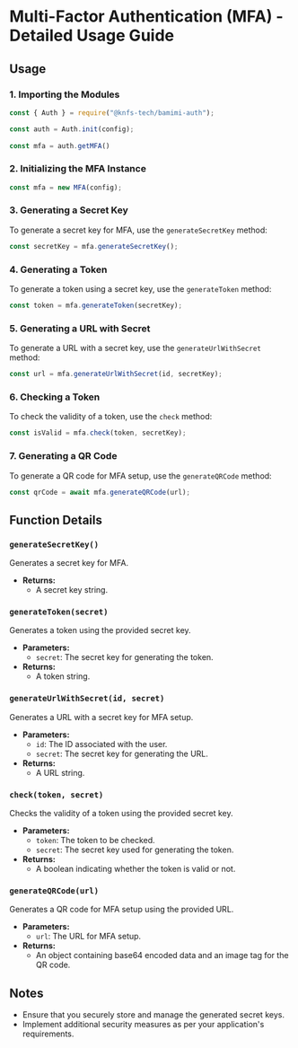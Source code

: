 # Multi-Factor Authentication (MFA) - Detailed Usage Guide

## Usage

### 1. Importing the Modules

```javascript
const { Auth } = require("@knfs-tech/bamimi-auth");

const auth = Auth.init(config);
		
const mfa = auth.getMFA()
```

### 2. Initializing the MFA Instance

```javascript
const mfa = new MFA(config);
```

### 3. Generating a Secret Key

To generate a secret key for MFA, use the `generateSecretKey` method:

```javascript
const secretKey = mfa.generateSecretKey();
```

### 4. Generating a Token

To generate a token using a secret key, use the `generateToken` method:

```javascript
const token = mfa.generateToken(secretKey);
```

### 5. Generating a URL with Secret

To generate a URL with a secret key, use the `generateUrlWithSecret` method:

```javascript
const url = mfa.generateUrlWithSecret(id, secretKey);
```

### 6. Checking a Token

To check the validity of a token, use the `check` method:

```javascript
const isValid = mfa.check(token, secretKey);
```

### 7. Generating a QR Code

To generate a QR code for MFA setup, use the `generateQRCode` method:

```javascript
const qrCode = await mfa.generateQRCode(url);
```

## Function Details

### `generateSecretKey()`

Generates a secret key for MFA.

- **Returns:** 
  - A secret key string.

### `generateToken(secret)`

Generates a token using the provided secret key.

- **Parameters:**
  - `secret`: The secret key for generating the token.
- **Returns:** 
  - A token string.

### `generateUrlWithSecret(id, secret)`

Generates a URL with a secret key for MFA setup.

- **Parameters:**
  - `id`: The ID associated with the user.
  - `secret`: The secret key for generating the URL.
- **Returns:** 
  - A URL string.

### `check(token, secret)`

Checks the validity of a token using the provided secret key.

- **Parameters:**
  - `token`: The token to be checked.
  - `secret`: The secret key used for generating the token.
- **Returns:** 
  - A boolean indicating whether the token is valid or not.

### `generateQRCode(url)`

Generates a QR code for MFA setup using the provided URL.

- **Parameters:**
  - `url`: The URL for MFA setup.
- **Returns:** 
  - An object containing base64 encoded data and an image tag for the QR code.

## Notes

- Ensure that you securely store and manage the generated secret keys.
- Implement additional security measures as per your application's requirements.
```
```